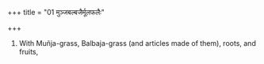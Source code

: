 +++
title = "01 मुञ्जबल्बजैर्मूलफलैः"

+++
1. With Muñja-grass, Balbaja-grass (and articles made of them), roots, and fruits,
